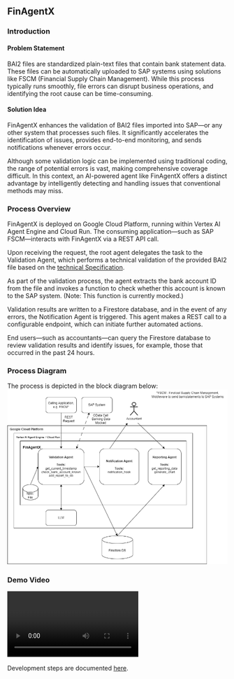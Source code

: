 ## FinAgentX

### Introduction

#### Problem Statement
BAI2 files are standardized plain-text files that contain bank statement data. These files can be automatically uploaded to SAP systems using solutions like FSCM (Financial Supply Chain Management). While this process typically runs smoothly, file errors can disrupt business operations, and identifying the root cause can be time-consuming.

#### Solution Idea
FinAgentX enhances the validation of BAI2 files imported into SAP—or any other system that processes such files. It significantly accelerates the identification of issues, provides end-to-end monitoring, and sends notifications whenever errors occur.

Although some validation logic can be implemented using traditional coding, the range of potential errors is vast, making comprehensive coverage difficult. In this context, an AI-powered agent like FinAgentX offers a distinct advantage by intelligently detecting and handling issues that conventional methods may miss.

### Process Overview
FinAgentX is deployed on Google Cloud Platform, running within Vertex AI Agent Engine and Cloud Run. The consuming application—such as SAP FSCM—interacts with FinAgentX via a REST API call.

Upon receiving the request, the root agent delegates the task to the Validation Agent, which performs a technical validation of the provided BAI2 file based on the [technical Specification](agent_x/resources/cash_management_2005.pdf).

As part of the validation process, the agent extracts the bank account ID from the file and invokes a function to check whether this account is known to the SAP system. (Note: This function is currently mocked.)

Validation results are written to a Firestore database, and in the event of any errors, the Notification Agent is triggered. This agent makes a REST call to a configurable endpoint, which can initiate further automated actions.

End users—such as accountants—can query the Firestore database to review validation results and identify issues, for example, those that occurred in the past 24 hours.

### Process Diagram
The process is depicted in the block diagram below:
![Process Overview](Files/BlockDiagram_vertex.png "Block Diagram")

### Demo Video
![Video](Files/HackathonDemo_FinAgentX.mov "Video")

Development steps are documented [here](DevelopmentGuide.md).
